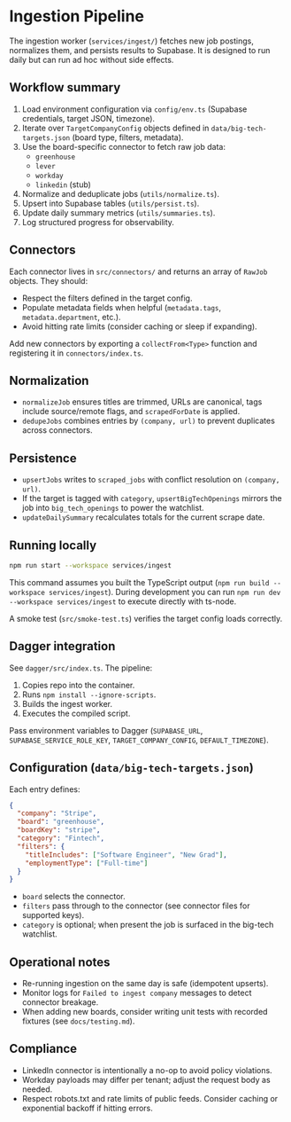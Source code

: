 # Ingestion Pipeline

The ingestion worker (`services/ingest/`) fetches new job postings, normalizes them, and persists results to Supabase. It is designed to run daily but can run ad hoc without side effects.

## Workflow summary

1. Load environment configuration via `config/env.ts` (Supabase credentials, target JSON, timezone).
2. Iterate over `TargetCompanyConfig` objects defined in `data/big-tech-targets.json` (board type, filters, metadata).
3. Use the board-specific connector to fetch raw job data:
   - `greenhouse`
   - `lever`
   - `workday`
   - `linkedin` (stub)
4. Normalize and deduplicate jobs (`utils/normalize.ts`).
5. Upsert into Supabase tables (`utils/persist.ts`).
6. Update daily summary metrics (`utils/summaries.ts`).
7. Log structured progress for observability.

## Connectors

Each connector lives in `src/connectors/` and returns an array of `RawJob` objects. They should:

- Respect the filters defined in the target config.
- Populate metadata fields when helpful (`metadata.tags`, `metadata.department`, etc.).
- Avoid hitting rate limits (consider caching or sleep if expanding).

Add new connectors by exporting a `collectFrom<Type>` function and registering it in `connectors/index.ts`.

## Normalization

- `normalizeJob` ensures titles are trimmed, URLs are canonical, tags include source/remote flags, and `scrapedForDate` is applied.
- `dedupeJobs` combines entries by `(company, url)` to prevent duplicates across connectors.

## Persistence

- `upsertJobs` writes to `scraped_jobs` with conflict resolution on `(company, url)`.
- If the target is tagged with `category`, `upsertBigTechOpenings` mirrors the job into `big_tech_openings` to power the watchlist.
- `updateDailySummary` recalculates totals for the current scrape date.

## Running locally

```bash
npm run start --workspace services/ingest
```

This command assumes you built the TypeScript output (`npm run build --workspace services/ingest`). During development you can run `npm run dev --workspace services/ingest` to execute directly with ts-node.

A smoke test (`src/smoke-test.ts`) verifies the target config loads correctly.

## Dagger integration

See `dagger/src/index.ts`. The pipeline:

1. Copies repo into the container.
2. Runs `npm install --ignore-scripts`.
3. Builds the ingest worker.
4. Executes the compiled script.

Pass environment variables to Dagger (`SUPABASE_URL`, `SUPABASE_SERVICE_ROLE_KEY`, `TARGET_COMPANY_CONFIG`, `DEFAULT_TIMEZONE`).

## Configuration (`data/big-tech-targets.json`)

Each entry defines:

```json
{
  "company": "Stripe",
  "board": "greenhouse",
  "boardKey": "stripe",
  "category": "Fintech",
  "filters": {
    "titleIncludes": ["Software Engineer", "New Grad"],
    "employmentType": ["Full-time"]
  }
}
```

- `board` selects the connector.
- `filters` pass through to the connector (see connector files for supported keys).
- `category` is optional; when present the job is surfaced in the big-tech watchlist.

## Operational notes

- Re-running ingestion on the same day is safe (idempotent upserts).
- Monitor logs for `Failed to ingest company` messages to detect connector breakage.
- When adding new boards, consider writing unit tests with recorded fixtures (see `docs/testing.md`).

## Compliance

- LinkedIn connector is intentionally a no-op to avoid policy violations.
- Workday payloads may differ per tenant; adjust the request body as needed.
- Respect robots.txt and rate limits of public feeds. Consider caching or exponential backoff if hitting errors.
